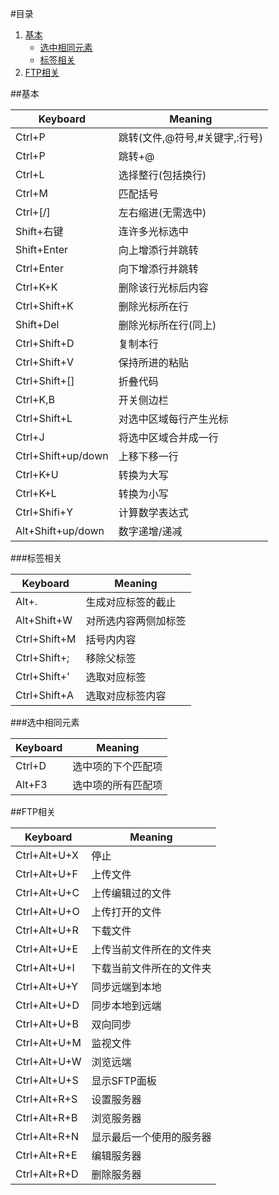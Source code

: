 #目录
1. [基本](#basicm)<br>
	* [选中相同元素](#selectm)<br>
	* [标签相关](#tagsm)<br>
2. [FTP相关](#ftpm)

<span id="basicm"></span>
##基本
>
Keyboard|Meaning
--------|-------
Ctrl+P|跳转(文件,@符号,#关键字,:行号)
Ctrl+P|跳转+@
Ctrl+L|选择整行(包括换行)
Ctrl+M|匹配括号
Ctrl+[/]|左右缩进(无需选中)
Shift+右键|连许多光标选中
Shift+Enter|向上增添行并跳转
Ctrl+Enter|向下增添行并跳转
Ctrl+K+K|删除该行光标后内容
Ctrl+Shift+K|删除光标所在行
Shift+Del|删除光标所在行(同上)
Ctrl+Shift+D|复制本行
Ctrl+Shift+V|保持所进的粘贴
Ctrl+Shift+[]|折叠代码
Ctrl+K,B|开关侧边栏
Ctrl+Shift+L|对选中区域每行产生光标
Ctrl+J|将选中区域合并成一行
Ctrl+Shift+up/down|上移下移一行
Ctrl+K+U|转换为大写
Ctrl+K+L|转换为小写
Ctrl+Shifi+Y|计算数学表达式
Alt+Shift+up/down|数字递增/递减

<span id="tagsm"></span>
###标签相关
>
Keyboard|Meaning
--------|-------
Alt+.|生成对应标签的截止
Alt+Shift+W|对所选内容两侧加标签
Ctrl+Shift+M|括号内内容
Ctrl+Shift+;|移除父标签
Ctrl+Shift+'|选取对应标签
Ctrl+Shift+A|选取对应标签内容
<span id="selectm"></span>

###选中相同元素
>
Keyboard|Meaning
--------|-------
Ctrl+D|选中项的下个匹配项
Alt+F3|选中项的所有匹配项

<span id="ftpm"></span>
##FTP相关
>
Keyboard|Meaning
--------|-------
Ctrl+Alt+U+X|停止
Ctrl+Alt+U+F|上传文件
Ctrl+Alt+U+C|上传编辑过的文件
Ctrl+Alt+U+O|上传打开的文件
Ctrl+Alt+U+R|下载文件
Ctrl+Alt+U+E|上传当前文件所在的文件夹
Ctrl+Alt+U+I|下载当前文件所在的文件夹
Ctrl+Alt+U+Y|同步远端到本地
Ctrl+Alt+U+D|同步本地到远端
Ctrl+Alt+U+B|双向同步
Ctrl+Alt+U+M|监视文件
Ctrl+Alt+U+W|浏览远端
Ctrl+Alt+U+S|显示SFTP面板
Ctrl+Alt+R+S|设置服务器
Ctrl+Alt+R+B|浏览服务器
Ctrl+Alt+R+N|显示最后一个使用的服务器
Ctrl+Alt+R+E|编辑服务器
Ctrl+Alt+R+D|删除服务器

